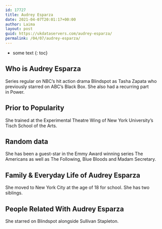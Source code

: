 ```yaml
---
id: 17727
title: Audrey Esparza
date: 2021-04-07T20:01:17+00:00
author: Laima
layout: post
guid: https://ukdataservers.com/audrey-esparza/
permalink: /04/07/audrey-esparza/
---
```


* some text
{: toc}


## Who is Audrey Esparza
                  
                  
                  
Series regular on NBC&#8217;s hit action drama Blindspot as Tasha Zapata who previously starred on ABC&#8217;s Black Box. She also had a recurring part in Power.
                  
              
            
              
            
                
                
                
## Prior to Popularity
                  
                  
                  
She trained at the Experimental Theatre Wing of New York University&#8217;s Tisch School of the Arts.
                  
              
            
              
            
                
                
                
## Random data
                  
                  
                  
She has been a guest-star in the Emmy Award winning series The Americans as well as The Following, Blue Bloods and Madam Secretary.
                  
              
            
              
            
                
                
                
## Family & Everyday Life of Audrey Esparza
                  
                  
                  
She moved to New York City at the age of 18 for school. She has two siblings.
                  
              
            
              
            
                
                
                
## People Related With Audrey Esparza
                  
                  
                  
She starred on Blindspot alongside Sullivan Stapleton.
                  
              
            
              
            
                
              
            
              
              
            
            
              
            
          
          
          